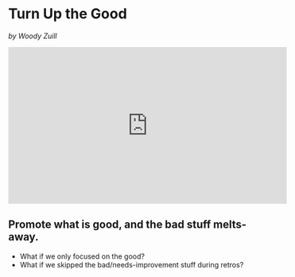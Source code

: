 # Turn Up the Good

*by Woody Zuill*

<iframe width="560" height="315" src="https://www.youtube.com/embed/Y1u6Hzve6rk" frameborder="0" allow="accelerometer; autoplay; clipboard-write; encrypted-media; gyroscope; picture-in-picture" allowfullscreen></iframe>

## Promote what is good, and the bad stuff melts-away.

* What if we only focused on the good?
* What if we skipped the bad/needs-improvement stuff during retros?
<!--stackedit_data:
eyJoaXN0b3J5IjpbMTcxNzMyNjgxMl19
-->